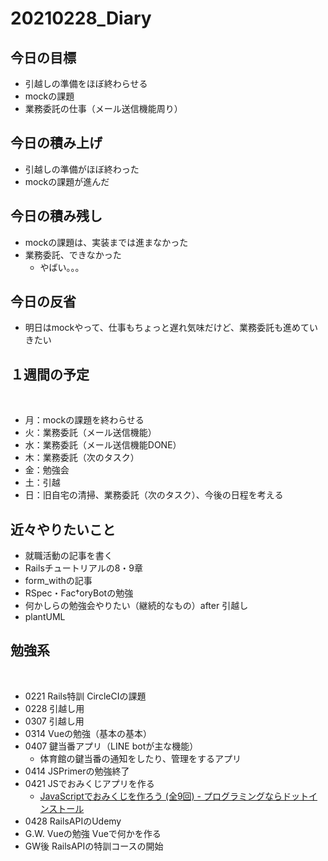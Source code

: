 # 20210228_Diary

## 今日の目標

- 引越しの準備をほぼ終わらせる
- mockの課題
- 業務委託の仕事（メール送信機能周り）

## 今日の積み上げ

- 引越しの準備がほぼ終わった
- mockの課題が進んだ

## 今日の積み残し

- mockの課題は、実装までは進まなかった
- 業務委託、できなかった
  - やばい。。。

## 今日の反省

- 明日はmockやって、仕事もちょっと遅れ気味だけど、業務委託も進めていきたい

## １週間の予定
​
- 月：mockの課題を終わらせる
- 火：業務委託（メール送信機能）
- 水：業務委託（メール送信機能DONE）
- 木：業務委託（次のタスク）
- 金：勉強会
- 土：引越
- 日：旧自宅の清掃、業務委託（次のタスク）、今後の日程を考える

## 近々やりたいこと

- 就職活動の記事を書く
- Railsチュートリアルの8・9章
- form_withの記事
- RSpec・Fac†oryBotの勉強
- 何かしらの勉強会やりたい（継続的なもの）after 引越し
- plantUML

## 勉強系
​
- 0221 Rails特訓 CircleCIの課題
- 0228 引越し用
- 0307 引越し用
- 0314 Vueの勉強（基本の基本）
- 0407 鍵当番アプリ（LINE botが主な機能）
  - 体育館の鍵当番の通知をしたり、管理をするアプリ
- 0414 JSPrimerの勉強終了
- 0421 JSでおみくじアプリを作る
  - [JavaScriptでおみくじを作ろう \(全9回\) \- プログラミングならドットインストール](https://dotinstall.com/lessons/omikuji_js_v5)
- 0428 RailsAPIのUdemy
- G.W. Vueの勉強 Vueで何かを作る
- GW後 RailsAPIの特訓コースの開始
